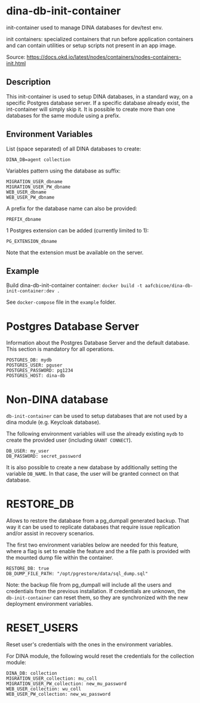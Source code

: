 # dina-db-init-container
init-container used to manage DINA databases for dev/test env. 

init containers: specialized containers that run before application containers and can contain utilities or setup scripts not present in an app image.

Source: https://docs.okd.io/latest/nodes/containers/nodes-containers-init.html

## Description

This init-container is used to setup DINA databases, in a standard way, on a specific Postgres database server. If a specific database already exist, the int-container will simply skip it. It is possible to create more than one databases for the same module using a prefix.

## Environment Variables

List (space separated) of all DINA databases to create:

`DINA_DB=agent collection`

Variables pattern using the database as suffix: 

```
MIGRATION_USER_dbname
MIGRATION_USER_PW_dbname
WEB_USER_dbname
WEB_USER_PW_dbname
```

A prefix for the database name can also be provided:

```
PREFIX_dbname
```

1 Postgres extension can be added (currently limited to 1):

```
PG_EXTENSION_dbname
```
Note that the extension must be available on the server.

## Example

Build dina-db-init-container container:
`docker build -t aafcbicoe/dina-db-init-container:dev .`

See `docker-compose` file in the `example` folder.

# Postgres Database Server

Information about the Postgres Database Server and the default database.
This section is mandatory for all operations.

```
POSTGRES_DB: mydb
POSTGRES_USER: pguser
POSTGRES_PASSWORD: pg1234
POSTGRES_HOST: dina-db
```

# Non-DINA database
`db-init-container` can be used to setup databases that are not used by a dina module (e.g. Keycloak database).

The following environment variables will use the already existing `mydb` to create the provided user (including `GRANT CONNECT`).
```
DB_USER: my_user
DB_PASSWORD: secret_password
```

It is also possible to create a new database by additionally setting the variable `DB_NAME`. In that case, 
the user will be granted connect on that database.

# RESTORE_DB
Allows to restore the database from a pg_dumpall generated backup.
That way it can be used to replicate databases that require issue replication and/or assist in recovery scenarios.

The first two environment variables below are needed for this feature, where a flag is set to enable the feature and the a file path is provided with the mounted
dump file within the container.
```
RESTORE_DB: true
DB_DUMP_FILE_PATH: "/opt/pgrestore/data/sql_dump.sql"
```
Note: the backup file from pg_dumpall will include all the users and credentials from the previous installation. If credentials are unknown,
the `db-init-container` can reset them, so they are synchronized with the new deployment environment variables.

# RESET_USERS

Reset user's credentials with the ones in the environment variables.

For DINA module, the following would reset the credentials for the collection module:
```
DINA_DB: collection
MIGRATION_USER_collection: mu_coll
MIGRATION_USER_PW_collection: new_mu_password
WEB_USER_collection: wu_coll
WEB_USER_PW_collection: new_wu_password
```
